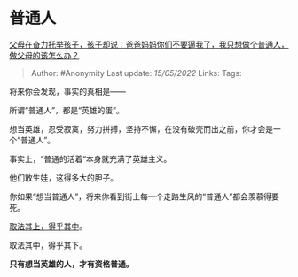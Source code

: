 # 普通人
[父母在奋力托举孩子，孩子却说：爸爸妈妈你们不要逼我了，我只想做个普通人，做父母的该怎么办？](https://www.zhihu.com/question/531834366/answer/2484835393)

> Author: #Anonymity
> Last update: *15/05/2022*
> Links:
> Tags:

将来你会发现，事实的真相是——

所谓“普通人”，都是“英雄的蛋”。

想当英雄，忍受寂寞，努力拼搏，坚持不懈，在没有破壳而出之前，你才会是一个“普通人”。

事实上，“普通的活着“本身就充满了英雄主义。

他们敢生娃，这得多大的胆子。

你如果“想当普通人”，将来你看到街上每一个走路生风的“普通人”都会羡慕得要死。

[取法其上，得乎其中](https://www.zhihu.com/search?q=%E5%8F%96%E6%B3%95%E5%85%B6%E4%B8%8A%EF%BC%8C%E5%BE%97%E4%B9%8E%E5%85%B6%E4%B8%AD&search_source=Entity&hybrid_search_source=Entity&hybrid_search_extra=%7B%22sourceType%22%3A%22answer%22%2C%22sourceId%22%3A2484835393%7D)。

取法其中，得乎其下。

**只有想当英雄的人，才有资格普通。**
